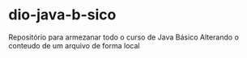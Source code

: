 # dio-java-b-sico
Repositório para armezanar todo o curso de Java Básico
Alterando o conteudo de um arquivo de forma local
